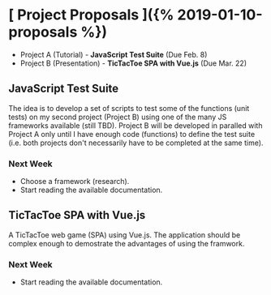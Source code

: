 # [ Project Proposals ]({% 2019-01-10-proposals %})

- Project A (Tutorial) - **JavaScript Test Suite** (Due Feb. 8)
- Project B (Presentation) - **TicTacToe SPA with Vue.js** (Due Mar. 22)

## JavaScript Test Suite

The idea is to develop a set of scripts to test some of the functions (unit tests) on my second project (Project B) using one of the many JS frameworks available (still TBD). Project B will be developed in paralled with Project A only until I have enough code (functions) to define the test suite (i.e. both projects don't necessarily have to be completed at the same time).

### Next Week

- Choose a framework (research).
- Start reading the available documentation.

## TicTacToe SPA with Vue.js

A TicTacToe web game (SPA) using Vue.js. The application should be complex enough to demostrate the advantages of using the framwork.

### Next Week

- Start reading the available documentation.
